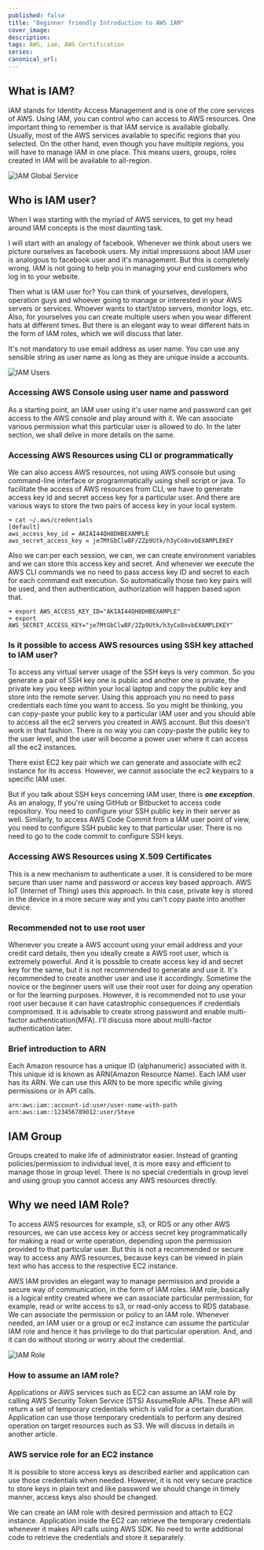 ```yaml
---
published: false
title: "Beginner friendly Introduction to AWS IAM"
cover_image:
description:
tags: AWS, iam, AWS Certification
series:
canonical_url:
---
```


## What is IAM?
IAM stands for Identity Access Management and is one of the core services of AWS. Using IAM, you can control who can access to AWS resources. One important thing to remember is that IAM service is available globally. Usually, most of the AWS services available to specific regions that you selected. On the other hand, even though you have multiple regions, you will have to manage IAM in one place. This means users, groups, roles created in IAM will be available to all-region.


![IAM Global Service](./assets/1-iam.png)

## Who is IAM user? 
When I was starting with the myriad of AWS services, to get my head around IAM concepts is the most daunting task. 

I will start with an analogy of facebook. Whenever we think about users we picture ourselves as facebook users. My initial impressions about IAM user is analogous to facebook user and it's management. But this is completely wrong. IAM is not going to help you in managing your end customers who log in to your website. 

Then what is IAM user for? You can think of yourselves, developers, operation guys and whoever going to manage or interested in your AWS servers or services. Whoever wants to start/stop servers, monitor logs, etc. Also, for yourselves you can create multiple users when you wear different hats at different times. But there is an elegant way to wear different hats in the form of IAM roles, which we will discuss that later. 

It's not mandatory to use email address as user name. You can use any sensible string as user name as long as they are unique inside a accounts.

![IAM Users](./assets/2-iam.png)

### Accessing AWS Console using user name and password
As a starting point, an IAM user using it's user name and password can get access to the AWS console and play around with it. We can associate various permission what this particular user is allowed to do. In the later section, we shall delve in more details on the same.

### Accessing AWS Resources using CLI or programmatically
We can also access AWS resources, not using AWS console but using command-line interface or programmatically using shell script or java. To facilitate the access of AWS resources from CLI, we have to generate access key id and secret access key for a particular user. And there are various ways to store the two pairs of access key in your local system.

```
➜ cat ~/.aws/credentials
[default]
aws_access_key_id = AKIAI44QH8DHBEXAMPLE
aws_secret_access_key = je7MtGbClwBF/2Zp9Utk/h3yCo8nvbEXAMPLEKEY
```

Also we can per each session, we can, we can create environment variables and we can store this access key and secret. And whenever we execute the AWS CLI commands we no need to pass access key ID and secret to each for each command exit execution. So automatically those two key pairs will be used, and then authentication, authorization will happen based upon that.

```
➜ export AWS_ACCESS_KEY_ID="AKIAI44QH8DHBEXAMPLE"
➜ export AWS_SECRET_ACCESS_KEY="je7MtGbClwBF/2Zp9Utk/h3yCo8nvbEXAMPLEKEY"
```

### Is it possible to access AWS resources using SSH key attached to IAM user?

To access any virtual server usage of the SSH keys is very common. So you generate a pair of SSH key one is public and another one is private, the private key you keep within your local laptop and copy the public key and store into the remote server. Using this approach you no need to pass credentials each time you want to access. So you might be thinking, you can copy-paste your public key to a particular IAM user and you should able to access all the ec2 servers you created in AWS account. But this doesn't work in that fashion. There is no way you can copy-paste the public key to the user level, and the user will become a power user where it can access all the ec2 instances. 

There exist EC2 key pair which we can generate and associate with ec2 instance for its access. However, we cannot associate the ec2 keypairs to a specific IAM user. 

But if you talk about SSH keys concerning IAM user, there is ***one exception***. As an analogy, If you're using GitHub or Bitbucket to access code repository. You need to configure your SSH public key in their server as well. Similarly, to access AWS Code Commit from a IAM user point of view, you need to configure SSH public key to that particular user. There is no need to go to the code commit to configure SSH keys.

### Accessing AWS Resources using X.509 Certificates
This is a new mechanism to authenticate a user. It is considered to be more secure than user name and password or access key based approach. AWS IoT (Internet of Thing) uses this approach. In this case, private key is stored in the device in a more secure way and you can't copy paste into another device.

### Recommended not to use root user
Whenever you create a AWS account using your email address and your credit card details, then you ideally create a AWS root user, which is extremely powerful. And it is possible to create access key id and secret key for the same, but it is not recommended to generate and use it. It's recommended to create another user and use it accordingly. Sometime the novice or the beginner users will use their root user for doing any operation or for the learning purposes. However, it is recommended not to use your root user because it can have catastrophic consequences if credentials compromised. It is advisable to create strong password and enable multi-factor authentication(MFA). I'll discuss more about multi-factor authentication later. 


### Brief introduction to ARN
Each Amazon resource has a unique ID (alphanumeric) associated with it. This unique id is known as ARN(Amazon Resource Name). Each IAM user has its ARN. We can use this ARN to be more specific while giving permissions or in API calls.

```
arn:aws:iam::account-id:user/user-name-with-path
arn:aws:iam::123456789012:user/Steve
```

## IAM Group
Groups created to make life of administrator easier. Instead of granting policies/permission to individual level, it is more easy and efficient to manage those in group level. There is no special credentials in group level and using group you cannot access any AWS resources directly.

## Why we need IAM Role?
To access AWS resources for example, s3, or RDS or any other AWS resources, we can use access key or access secret key programmatically for making a read or write operation, depending upon the permission provided to that particular user. But this is not a recommended or secure way to access any AWS resources, because keys can be viewed in plain text who has access to the respective EC2 instance.

AWS IAM provides an elegant way to manage permission and provide a secure way of communication, in the form of IAM roles. IAM role, basically is a logical entity created where we can associate particular permission, for example, read or write access to s3, or read-only access to RDS database. We can associate the permission or policy to an IAM role. Whenever needed, an IAM user or a group or ec2 instance can assume the particular IAM role and hence it has privilege to do that particular operation. And, and it can do without storing or worry about the credential.

![IAM Role](./assets/3-iam.png)

### How to assume an IAM role?
Applications or AWS services such as EC2 can assume an IAM role by calling AWS Security Token Service (STS) AssumeRole APIs. These API will return a set of temporary credentials which is valid for a certain duration. Application can use those temporary credentials to perform any desired operation on target resources such as S3. We will discuss in details in another article.

### AWS service role for an EC2 instance
It is possible to store access keys as described earlier and application can use those credentials when needed. However, it is not very secure practice to store keys in plain text and like password we should change in timely manner, access keys also should be changed. 

We can create an IAM role with desired permission and attach to EC2 instance. Application inside the EC2 can retrieve the temporary credentials whenever it makes API calls using AWS SDK. No need to write additional code to retrieve the credentials and store it separately.